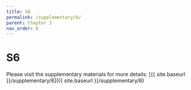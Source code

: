 ```yaml
---
title: S6
permalink: /supplementary/6/
parent: Chapter 3
nav_order: 6
---
```


# S6

Please visit the supplementary materials for more details: [{{ site.baseurl }}/supplementary/6]({{ site.baseurl }}/supplementary/6)
